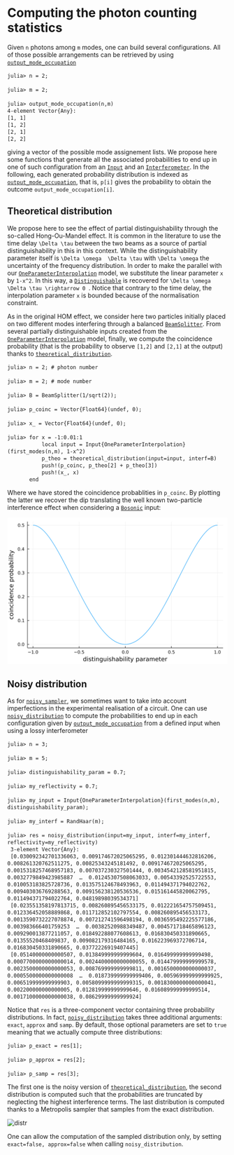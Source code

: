 # Computing the photon counting statistics

Given `n` photons among `m` modes, one can build several configurations. All
of those possible arrangements can be retrieved by using [`output_mode_occupation`](@ref)

    julia> n = 2;

    julia> m = 2;

    julia> output_mode_occupation(n,m)
    4-element Vector{Any}:
    [1, 1]
    [1, 2]
    [2, 1]
    [2, 2]

giving a vector of the possible mode assignement lists. We propose here some functions
that generate all the associated probabilities to end up in one of such configuration
from an [`Input`](@ref) and an [`Interferometer`](@ref). In the following, each
generated probability distribution is indexed as [`output_mode_occupation`](@ref),
that is, `p[i]` gives the probability to obtain the outcome `output_mode_occupation[i]`.

## Theoretical distribution

We propose here to see the effect of partial distinguishability through the so-called Hong-Ou-Mandel effect. It is common in the literature to use the time delay ``\Delta \tau`` between the two beams as a source of partial distinguishability in this in this context. While the distinguishability parameter itself is ``\Delta \omega  \Delta \tau`` with ``\Delta \omega`` the uncertainty of the frequency distribution. In order to make the parallel with our [`OneParameterInterpolation`](@ref) model, we substitute the linear parameter ``x`` by ``1-x^2``. In this way, a [`Distinguishable`](@ref) is recovered for ``\Delta \omega \Delta \tau \rightarrow 0 ``. Notice that contrary to the time delay, the interpolation parameter ``x`` is bounded because of the normalisation constraint.

As in the original HOM effect, we consider here two particles initially placed on two different modes interfering through a balanced [`BeamSplitter`](@ref). From several partially distinguishable inputs created from the [`OneParameterInterpolation`](@ref) model, finally, we compute the coincidence probability (that is the probability to observe `[1,2]` and `[2,1]` at the output) thanks to [`theoretical_distribution`](@ref).  

    julia> n = 2; # photon number

    julia> m = 2; # mode number

    julia> B = BeamSplitter(1/sqrt(2));

    julia> p_coinc = Vector{Float64}(undef, 0);

    julia> x_ = Vector{Float64}(undef, 0);

    julia> for x = -1:0.01:1
               local input = Input{OneParameterInterpolation}(first_modes(n,m), 1-x^2)
               p_theo = theoretical_distribution(input=input, interf=B)
               push!(p_coinc, p_theo[2] + p_theo[3])
               push!(x_, x)
           end

Where we have stored the coincidence probablities in `p_coinc`. By plotting the latter we recover the dip translating the well known two-particle interference effect when considering a [`Bosonic`](@ref) input: 

![distr](proba_bunching.png)

## Noisy distribution

As for [`noisy_sampler`](@ref), we sometimes want to take into account imperfections
in the experimental realisation of a circuit. One can use [`noisy_distribution`](@ref)
to compute the probabilities to end up in each configuration given by [`output_mode_occupation`](@ref)
from a defined input when using a lossy interferometer

    julia> n = 3;

    julia> m = 5;

    julia> distinguishability_param = 0.7;

    julia> my_reflectivity = 0.7;

    julia> my_input = Input{OneParameterInterpolation}(first_modes(n,m), distinguishability_param);

    julia> my_interf = RandHaar(m);

    julia> res = noisy_distribution(input=my_input, interf=my_interf, reflectivity=my_reflectivity)
     3-element Vector{Any}:
     [0.030092342701336063, 0.009174672025065295, 0.012301444632816206, 0.008261320762511275, 0.00825343245181492, 0.009174672025065295, 0.0015318257468957183, 0.007037230327501444, 0.0034542128581951815, 0.0032779849423985887  …  0.01245307508063033, 0.00543392525722553, 0.010053183825728736, 0.013575124678493963, 0.011494371794022762, 0.009403036769288563, 0.009156238120536536, 0.015161445820062795, 0.011494371794022764, 0.04819898039534371]
     [0.023551358197813715, 0.008260895456533175, 0.012221654757509451, 0.012336452058889868, 0.011712852102797554, 0.008260895456533173, 0.0013590732227078874, 0.007212741596498194, 0.0036595492225577186, 0.003983666401759253  …  0.00382520988349487, 0.004571718465896123, 0.009290013877211057, 0.018492288077608613, 0.016830450331890665, 0.01355520468409837, 0.009082179316484165, 0.016223969372706714, 0.016830450331890665, 0.03772226919407445]
     [0.05140000000000507, 0.013849999999999604, 0.016499999999999498, 0.0007700000000000014, 0.0024400000000000055, 0.014479999999999578, 0.0023500000000000053, 0.008769999999999811, 0.0016500000000000037, 0.0005500000000000008  …  0.018739999999999406, 0.005969999999999925, 0.006519999999999903, 0.0058099999999999315, 0.0018300000000000041, 0.002200000000000005, 0.012819999999999646, 0.016089999999999514, 0.0017100000000000038, 0.08629999999999924]

Notice that `res` is a three-component vector containing three probability distributions. In fact,
[`noisy_distribution`](@ref) takes three additional arguments: `exact`, `approx` and `samp`.
By default, those optional parameters are set to `true` meaning that we actually compute three
distributions:

    julia> p_exact = res[1];

    julia> p_approx = res[2];

    julia> p_samp = res[3];

The first one is the noisy version of [`theoretical_distribution`](@ref), the second distribution
is computed such that the probabilities are truncated by neglecting the highest interference terms.
The last distribution is computed thanks to a Metropolis sampler that samples from the exact distribution.

![distr](distr.png)

One can allow the computation of the sampled distribution only, by setting `exact=false, approx=false` when calling `noisy_distribution`.    
